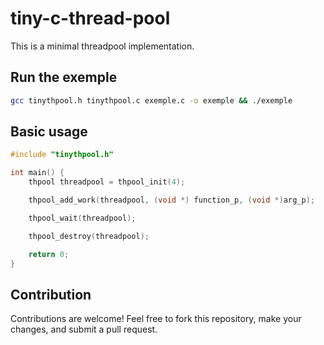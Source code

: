 # tiny-c-thread-pool

This is a minimal threadpool implementation. 

## Run the exemple 

```sh
gcc tinythpool.h tinythpool.c exemple.c -o exemple && ./exemple
```

## Basic usage

```c
#include "tinythpool.h"

int main() {
    thpool threadpool = thpool_init(4);

    thpool_add_work(threadpool, (void *) function_p, (void *)arg_p);

    thpool_wait(threadpool);

    thpool_destroy(threadpool);

    return 0;
}
```

## Contribution

Contributions are welcome! Feel free to fork this repository, make your changes, and submit a pull request.

